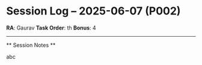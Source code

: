 # Session Log – 2025-06-07 (P002)

**RA**: Gaurav
**Task Order**: th
**Bonus**: 4

---
** Session Notes **

abc
